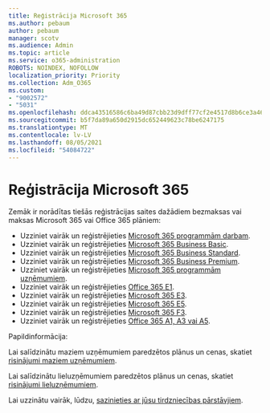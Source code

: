 ```yaml
---
title: Reģistrācija Microsoft 365
ms.author: pebaum
author: pebaum
manager: scotv
ms.audience: Admin
ms.topic: article
ms.service: o365-administration
ROBOTS: NOINDEX, NOFOLLOW
localization_priority: Priority
ms.collection: Adm_O365
ms.custom:
- "9002572"
- "5031"
ms.openlocfilehash: ddca43516586c6ba49d87cbb23d9dff77cf2e4517d8b6ce3a46d00e535b59afb
ms.sourcegitcommit: b5f7da89a650d2915dc652449623c78be6247175
ms.translationtype: MT
ms.contentlocale: lv-LV
ms.lasthandoff: 08/05/2021
ms.locfileid: "54084722"
---
```

# <a name="sign-up-for-microsoft-365"></a>Reģistrācija Microsoft 365

Zemāk ir norādītas tiešās reģistrācijas saites dažādiem bezmaksas vai maksas Microsoft 365 vai Office 365 plāniem:

- Uzziniet vairāk un reģistrējieties [Microsoft 365 programmām darbam](https://products.office.com/business/office-365-business?activetab=pivot%3aoverviewtab).
- Uzziniet vairāk un reģistrējieties [Microsoft 365 Business Basic](https://products.office.com/business/office-365-business-essentials?activetab=pivot%3aoverviewtab).
- Uzziniet vairāk un reģistrējieties [Microsoft 365 Business Standard](https://products.office.com/business/office-365-business-premium?activetab=pivot%3aoverviewtab).
- Uzziniet vairāk un reģistrējieties [Microsoft 365 Business Premium](https://www.microsoft.com/microsoft-365/business/microsoft-365-business?activetab=pivot%3aoverviewtab).
- Uzziniet vairāk un reģistrējieties [Microsoft 365 programmām uzņēmumiem](https://products.office.com/business/office-365-proplus-product?activetab=pivot%3aoverviewtab).
- Uzziniet vairāk un reģistrējieties [Office 365 E1](https://www.microsoft.com/microsoft-365/business/office-365-enterprise-e1-business-software?activetab=pivot:overviewtab).
- Uzziniet vairāk un reģistrējieties [Microsoft 365 E3](https://www.microsoft.com/microsoft-365/enterprise-e3-business-software).
- Uzziniet vairāk un reģistrējieties [Microsoft 365 E5](https://www.microsoft.com/microsoft-365/enterprise-e5-business-software?activetab=pivot%3aoverviewtab).
- Uzziniet vairāk un reģistrējieties [Microsoft 365 F3](https://www.microsoft.com/microsoft-365/microsoft-365-enterprise-f3?activetab=pivot%3aoverviewtab).
- Uzziniet vairāk un reģistrējieties [Office 365 A1, A3 vai A5](https://www.microsoft.com/microsoft-365/academic/compare-office-365-education-plans?activetab=tab:primaryr1).

Papildinformācija:

Lai salīdzinātu maziem uzņēmumiem paredzētos plānus un cenas, skatiet [risinājumi maziem uzņēmumiem](https://products.office.com/business/small-business-solutions#office-ContentAreaHeadingTemplate-1cuvapm).

Lai salīdzinātu lieluzņēmumiem paredzētos plānus un cenas, skatiet [risinājumi lieluzņēmumiem](https://www.microsoft.com/microsoft-365/business/compare-more-office-365-for-business-plans).

Lai uzzinātu vairāk, lūdzu, [sazinieties ar jūsu tirdzniecības pārstāvjiem](https://go.microsoft.com/fwlink/?linkid=2127718).
